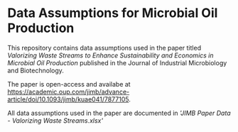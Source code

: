 # Data Assumptions for Microbial Oil Production

This repository contains data assumptions used in the paper titled *Valorizing Waste Streams to Enhance Sustainability and Economics in Microbial Oil Production* published in the Journal of Industrial Microbiology and Biotechnology. 

The paper is open-access and availabe at https://academic.oup.com/jimb/advance-article/doi/10.1093/jimb/kuae041/7877105.

All data assumptions used in the paper are documented in _'JIMB Paper Data - Valorizing Waste Streams.xlsx'_
